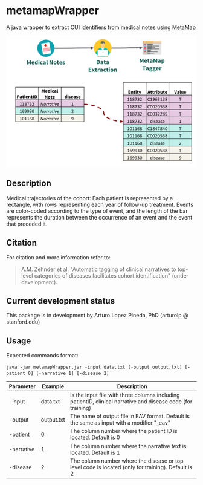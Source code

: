 # metamapWrapper

A java wrapper to extract CUI identifiers from medical notes using MetaMap

![GitHub Logo](/metamapWrapper.png)

## Description
Medical trajectories of the cohort: Each patient is represented by a rectangle, with rows representing each year of follow-up treatment. Events are color-coded according to the type of event, and the length of the bar represents the duration between the occurrence of an event and the event that preceded it.

## Citation
For citation and more information refer to:

>A.M. Zehnder et al. "Automatic tagging of clinical narratives to top-level categories of diseases facilitates cohort identification" (under development).


## Current development status
This package is in development by Arturo Lopez Pineda, PhD (arturolp @ stanford.edu)


## Usage

Expected commands format: 
```
java -jar metamapWrapper.jar -input data.txt [-output output.txt] [-patient 0] [-narrative 1] [-disease 2]
```

|Parameter|Example|Description|
|-------------|-------------|-------------|
| -input <inputFile> | data.txt | Is the input file with three columns including patientID, clinical narrative and disease code (for training)|
| -output <eavFileName> | output.txt | The name of output file in EAV format. Default is the same as input with a modifier "_eav" |
| -patient <columnNumber> | 0 | The column number where the patient ID is located. Default is 0|
| -narrative <columnNumber> | 1 | The column number where the narrative text is located. Default is 1 |
| -disease  | 2 | The column number where the disease or top level code is located (only for training). Default is 2 |
